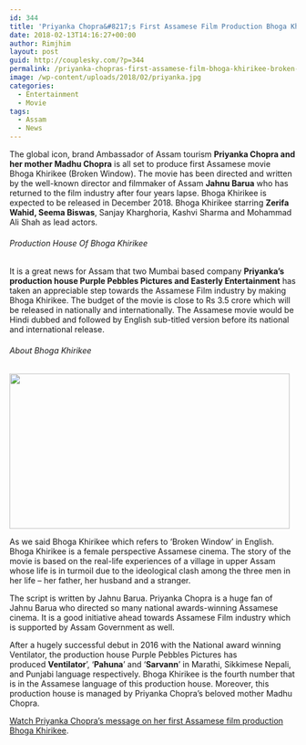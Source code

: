 ```yaml
---
id: 344
title: 'Priyanka Chopra&#8217;s First Assamese Film Production Bhoga Khirikee (Broken Window)'
date: 2018-02-13T14:16:27+00:00
author: Rimjhim
layout: post
guid: http://couplesky.com/?p=344
permalink: /priyanka-chopras-first-assamese-film-bhoga-khirikee-broken-window/
image: /wp-content/uploads/2018/02/priyanka.jpg
categories:
  - Entertainment
  - Movie
tags:
  - Assam
  - News
---
```

The global icon, brand Ambassador of Assam tourism **Priyanka Chopra and her mother Madhu Chopra** is all set to produce first Assamese movie Bhoga Khirikee (Broken Window). The movie has been directed and written by the well-known director and filmmaker of Assam **Jahnu Barua** who has returned to the film industry after four years lapse. Bhoga Khirikee is expected to be released in December 2018. Bhoga Khirikee starring **Zerifa Wahid, Seema Biswas**, Sanjay Kharghoria, Kashvi Sharma and Mohammad Ali Shah as lead actors.

###### Production House Of Bhoga Khirikee

It is a great news for Assam that two Mumbai based company **Priyanka’s production house Purple Pebbles Pictures and Easterly Entertainment** has taken an appreciable step towards the Assamese Film industry by making Bhoga Khirikee. The budget of the movie is close to Rs 3.5 crore which will be released in nationally and internationally. The Assamese movie would be Hindi dubbed and followed by English sub-titled version before its national and international release.

###### About Bhoga Khirikee

<img class="alignnone size-full wp-image-359 aligncenter" src="http://couplesky.com/wp-content/uploads/2018/02/actors-zerifa-wahid-and-seema-biswas-with-646333-1.jpg" alt="" width="492" height="272" /> 

As we said Bhoga Khirikee which refers to &#8216;Broken Window&#8217; in English. Bhoga Khirikee is a female perspective Assamese cinema. The story of the movie is based on the real-life experiences of a village in upper Assam whose life is in turmoil due to the ideological clash among the three men in her life – her father, her husband and a stranger.

The script is written by Jahnu Barua. Priyanka Chopra is a huge fan of Jahnu Barua who directed so many national awards-winning Assamese cinema. It is a good initiative ahead towards Assamese Film industry which is supported by Assam Government as well.

After a hugely successful debut in 2016 with the National award winning Ventilator, the production house Purple Pebbles Pictures has produced **Ventilator**’, ‘**Pahuna**’ and ‘**Sarvann**’ in Marathi, Sikkimese Nepali, and Punjabi language respectively. Bhoga Khirikee is the fourth number that is in the Assamese language of this production house. Moreover, this production house is managed by Priyanka Chopra&#8217;s beloved mother Madhu Chopra.

<a href="https://www.youtube.com/watch?v=lkAY2HyzrRM" target="_blank" rel="noopener">Watch Priyanka Chopra&#8217;s message on her first Assamese film production Bhoga Khirikee</a>.

&nbsp;